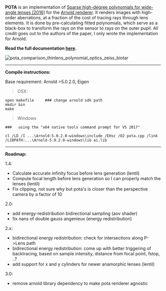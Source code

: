 
**POTA** is an implementation of [Sparse high-degree polynomials for wide-angle lenses [2016]](https://cg.ivd.kit.edu/publications/2016/lens_sparse_poly/2016_optics.pdf) for the [Arnold renderer](www.solidangle.com). It renders images with high-order aberrations, at a fraction of the cost of tracing rays through lens elements. It is done by pre-calculating fitted polynomials, which serve as a black-box to transform the rays on the sensor to rays on the outer pupil. All credit goes out to the authors of the paper, I only wrote the implementation for Arnold.

**Read the full documentation [here](http://zenopelgrims.com/polynomial-optics-arnold/).**


![pota_comparison_thinlens_polynomial_optics_zeiss_biotar](https://raw.githubusercontent.com/zpelgrims/pota/master/tests/website_comparison_images/pota_arnold_camera_shader_comparison_biotar_thinlens.gif)


***

**Compile instructions:**

Base requirement: Arnold >5.0.2.0, Eigen

>OSX:
```
open makefile     ### change arnold sdk path
mkdir bin
make
```

>Windows

```
###   using the "x64 native tools command prompt for VS 2017"

cl /LD /I ...\Arnold-5.0.2.0-windows\include /EHsc /O2 pota.cpp /link /LIBPATH:...\Arnold-5.0.2.0-windows\lib ai.lib
```

***

**Roadmap:**
	
1.4:
- Calculate accurate infinity focus before lens generation (lentil)
- Compute focal length before lens generation so I can properly match the lenses (lentil)
- Fix clipping, not sure why but pota's is closer than the perspective camera by a factor of 10


2.0:
- add energy-redistribution bidirectional sampling (aov shader)
- fix nans of double gauss angenieux (energy redistribution)


2.x:
- bidirectional energy redistribution: check for intersections along P->Lens path
- bidirectional energy redistribution: come up with better triggering of backtracing, based on sample intensity, distance from focal point, fstop, ..?
- add support for x and y cylinders for newer anamorphic lenses (lentil)

3.0:
- remove arnold library dependency to make pota renderer agnostic